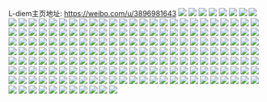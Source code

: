 L-diem主页地址: https://weibo.com/u/3896981643 
![](https://wx4.sinaimg.cn/mw2000/e847388bly1h9ewkzcg0dj20sl124jwh.jpg) 
![](https://wx4.sinaimg.cn/mw2000/e847388bly1h9ewn98ixaj22802yokjn.jpg) 
![](https://wx4.sinaimg.cn/mw2000/e847388bly1h8zyz6n79sj222h2rx1kz.jpg) 
![](https://wx4.sinaimg.cn/mw2000/e847388bly1h8zyza6g30j22c034x1l2.jpg) 
![](https://wx4.sinaimg.cn/mw2000/e847388bly1h8zyzdgqvij22c0340u11.jpg) 
![](https://wx4.sinaimg.cn/mw2000/e847388bly1h8zyzjj1taj22c03401ky.jpg) 
![](https://wx4.sinaimg.cn/mw2000/e847388bly1h8zyzgx2fzj22c0340e86.jpg) 
![](https://wx4.sinaimg.cn/mw2000/e847388bly1h8zyzi8j20j22c03401kz.jpg) 
![](https://wx4.sinaimg.cn/mw2000/e847388bly1h8zyzl6slvj22c0340hdv.jpg) 
![](https://wx4.sinaimg.cn/mw2000/e847388bly1h8zyzmhidkj22c03511ky.jpg) 
![](https://wx4.sinaimg.cn/mw2000/e847388bly1h8zz0rz6naj22dr36cnpg.jpg) 
![](https://wx4.sinaimg.cn/mw2000/e847388bly1h7ggym0zowj221y2qk1a4.jpg) 
![](https://wx4.sinaimg.cn/mw2000/e847388bly1h7ggzgbu2sj22c0340u0x.jpg) 
![](https://wx4.sinaimg.cn/mw2000/e847388bly1h7ggz58pj7j22802yoqes.jpg) 
![](https://wx4.sinaimg.cn/mw2000/e847388bly1h7ggyuo8u6j22dr367b2c.jpg) 
![](https://wx4.sinaimg.cn/mw2000/e847388bly1h7ggyy5mcpj223g2slhdu.jpg) 
![](https://wx4.sinaimg.cn/mw2000/e847388bly1h7ggz6sjj3j22c0340npd.jpg) 
![](https://wx4.sinaimg.cn/mw2000/e847388bly1h7ggzmqn56j22802yone0.jpg) 
![](https://wx4.sinaimg.cn/mw2000/e847388bly1h6tcqbwmwfj22c0340x6t.jpg) 
![](https://wx4.sinaimg.cn/mw2000/e847388bly1h6tcqfya7aj22c035pkjq.jpg) 
![](https://wx4.sinaimg.cn/mw2000/e847388bly1h6ozwdbpxlj22c0340x6q.jpg) 
![](https://wx4.sinaimg.cn/mw2000/e847388bly1h6ozwhx6l7j22c0340hdv.jpg) 
![](https://wx4.sinaimg.cn/mw2000/e847388bly1h6ozxe9pa6j22802yo4qr.jpg) 
![](https://wx4.sinaimg.cn/mw2000/e847388bly1h6ozxy3oy2j22c03407wi.jpg) 
![](https://wx4.sinaimg.cn/mw2000/e847388bly1h6459e9ej4j22802yox6r.jpg) 
![](https://wx4.sinaimg.cn/mw2000/e847388bly1h645cf7g7wj22c0340npg.jpg) 
![](https://wx4.sinaimg.cn/mw2000/e847388bly1h6459hnwk2j22802you10.jpg) 
![](https://wx4.sinaimg.cn/mw2000/e847388bly1h6459bdrcyj22c0340b2c.jpg) 
![](https://wx4.sinaimg.cn/mw2000/e847388bly1h6459939kvj22c0340qv9.jpg) 
![](https://wx4.sinaimg.cn/mw2000/e847388bly1h5fq5xl8rmj22c0340u0z.jpg) 
![](https://wx4.sinaimg.cn/mw2000/e847388bly1h5fq5uhabdj22c0340b2c.jpg) 
![](https://wx4.sinaimg.cn/mw2000/e847388bly1h5fq5scc1tj22c0340u0x.jpg) 
![](https://wx4.sinaimg.cn/mw2000/e847388bly1h56j3uy8y1j22802yokjn.jpg) 
![](https://wx4.sinaimg.cn/mw2000/e847388bly1h56j3wezllj22802yohdv.jpg) 
![](https://wx4.sinaimg.cn/mw2000/e847388bly1h56j3zg226j22c03407wk.jpg) 
![](https://wx4.sinaimg.cn/mw2000/e847388bly1h56j43tx2uj22c03401l1.jpg) 
![](https://wx4.sinaimg.cn/mw2000/e847388bly1h50iqjjmk6j22c03404qq.jpg) 
![](https://wx4.sinaimg.cn/mw2000/e847388bly1h50iqinbgnj22c0340qv7.jpg) 
![](https://wx4.sinaimg.cn/mw2000/e847388bly1h50iqkyc8aj22c0340hdv.jpg) 
![](https://wx4.sinaimg.cn/mw2000/e847388bly1h50iqm020rj22c03404qr.jpg) 
![](https://wx4.sinaimg.cn/mw2000/e847388bly1h50iqnda7ij22c036xu10.jpg) 
![](https://wx4.sinaimg.cn/mw2000/e847388bly1h50irwt9vgj22c0340u0y.jpg) 
![](https://wx4.sinaimg.cn/mw2000/e847388bly1h1wfji6ulkj22c0340x6r.jpg) 
![](https://wx4.sinaimg.cn/mw2000/e847388bly1h1wfjoo1jsj21o02804qq.jpg) 
![](https://wx4.sinaimg.cn/mw2000/e847388bly1h1wfjpqasjj21uv2p24qq.jpg) 
![](https://wx4.sinaimg.cn/mw2000/e847388bly1h1wfjjuj3uj20wi17c1gh.jpg) 
![](https://wx4.sinaimg.cn/mw2000/e847388bly1h1wfjnmp74j22c0340u10.jpg) 
![](https://wx4.sinaimg.cn/mw2000/e847388bly1h1wfjkkzohj20wi1cgh2n.jpg) 
![](https://wx4.sinaimg.cn/mw2000/e847388bly1h1wfjiluzaj20zb15r13n.jpg) 
![](https://wx4.sinaimg.cn/mw2000/e847388bly1h1704cq679j22c03401l0.jpg) 
![](https://wx4.sinaimg.cn/mw2000/e847388bly1h1704aus34j22922t37wj.jpg) 
![](https://wx4.sinaimg.cn/mw2000/e847388bly1h1704dbbvkj20mz0sunfk.jpg) 
![](https://wx4.sinaimg.cn/mw2000/e847388bly1h1704bd6svj20n00uzduq.jpg) 
![](https://wx4.sinaimg.cn/mw2000/e847388bly1h1704gvspvj20n00ygtgj.jpg) 
![](https://wx4.sinaimg.cn/mw2000/e847388bly1h1704hhl0gj20n00ygtlm.jpg) 
![](https://wx4.sinaimg.cn/mw2000/e847388bly1h1704ht486j20mn0yajy1.jpg) 
![](https://wx4.sinaimg.cn/mw2000/e847388bly1h0u8a5rb6lj21kw2dce82.jpg) 
![](https://wx4.sinaimg.cn/mw2000/e847388bly1h0u8a83el7j21kw2dchdu.jpg) 
![](https://wx4.sinaimg.cn/mw2000/e847388bly1h0u8ab2arsj21o02804qr.jpg) 
![](https://wx4.sinaimg.cn/mw2000/e847388bly1h0s5x63m0bj21ds0n0hch.jpg) 
![](https://wx4.sinaimg.cn/mw2000/e847388bly1h0s5x7qfp8j21ds0n01d6.jpg) 
![](https://wx4.sinaimg.cn/mw2000/e847388bly1h0gi2hiqb7j22c034x1kz.jpg) 
![](https://wx4.sinaimg.cn/mw2000/e847388bly1h0gi2j73azj22c034x1kz.jpg) 
![](https://wx4.sinaimg.cn/mw2000/e847388bly1h0gi2mgddaj21o0280e81.jpg) 
![](https://wx4.sinaimg.cn/mw2000/e847388bly1h0gi2kglhtj22c0340kjm.jpg) 
![](https://wx4.sinaimg.cn/mw2000/e847388bly1h0gi2fzq7aj21j62ps7um.jpg) 
![](https://wx4.sinaimg.cn/mw2000/e847388bly1gyx6297rd7j22c03401kz.jpg) 
![](https://wx4.sinaimg.cn/mw2000/e847388bly1gyx627qhhyj22c0340qv5.jpg) 
![](https://wx4.sinaimg.cn/mw2000/e847388bly1gyx62b8amkj22c03401ky.jpg) 
![](https://wx4.sinaimg.cn/mw2000/e847388bly1gyx62c2zs3j21o02804qp.jpg) 
![](https://wx4.sinaimg.cn/mw2000/e847388bly1gy1opj91jmj21o02yo7wi.jpg) 
![](https://wx4.sinaimg.cn/mw2000/e847388bly1gy1opkjcjzj21o02yob2a.jpg) 
![](https://wx4.sinaimg.cn/mw2000/e847388bly1gy1opijk3sj22c03401ky.jpg) 
![](https://wx4.sinaimg.cn/mw2000/e847388bly1gy1os5ae61j22c03404qs.jpg) 
![](https://wx4.sinaimg.cn/mw2000/e847388bly1gxmpeu25qlj22c03614qs.jpg) 
![](https://wx4.sinaimg.cn/mw2000/e847388bly1gxmper2arzj22c035pkjm.jpg) 
![](https://wx4.sinaimg.cn/mw2000/e847388bly1gxmpeprs4nj22c035hx6r.jpg) 
![](https://wx4.sinaimg.cn/mw2000/e847388bly1gx7ah4o9wqj22c0340u0y.jpg) 
![](https://wx4.sinaimg.cn/mw2000/e847388bly1gx7ah7zup6j21o0280qv5.jpg) 
![](https://wx4.sinaimg.cn/mw2000/e847388bly1gx7aiysey1j21o0280u0x.jpg) 
![](https://wx4.sinaimg.cn/mw2000/e847388bly1gx7ah73ltgj22c0340u0y.jpg) 
![](https://wx4.sinaimg.cn/mw2000/e847388bly1gx7ap104d0j22c0340npe.jpg) 
![](https://wx4.sinaimg.cn/mw2000/e847388bly1gx7asc459ej22c0340e82.jpg) 
![](https://wx4.sinaimg.cn/mw2000/e847388bly1gvytro0687j20u0140qf7.jpg) 
![](https://wx4.sinaimg.cn/mw2000/e847388bly1gvytrq1geuj20u0140nax.jpg) 
![](https://wx4.sinaimg.cn/mw2000/e847388bly1gvyts4uuvcj20u0140gui.jpg) 
![](https://wx4.sinaimg.cn/mw2000/e847388bly1gvytrsbl2ij20u0140tgw.jpg) 
![](https://wx4.sinaimg.cn/mw2000/e847388bly1gvytvioec2j20u00u0q7v.jpg) 
![](https://wx4.sinaimg.cn/mw2000/e847388bly1gvytuwlln1j20u00u0100.jpg) 
![](https://wx4.sinaimg.cn/mw2000/004fJkWDly1guwcfsd1nnj60u01407hq02.jpg) 
![](https://wx4.sinaimg.cn/mw2000/004fJkWDly1guwcfrebl8j60u0140gvt02.jpg) 
![](https://wx4.sinaimg.cn/mw2000/004fJkWDly1guwcfuj904j60u0140wjo02.jpg) 
![](https://wx4.sinaimg.cn/mw2000/004fJkWDly1guwcfzkfjdj60u014d16802.jpg) 
![](https://wx4.sinaimg.cn/mw2000/004fJkWDly1guwcft53g9j60u0144k1c02.jpg) 
![](https://wx4.sinaimg.cn/mw2000/004fJkWDly1guwcfwhchyj60u0140wny02.jpg) 
![](https://wx4.sinaimg.cn/mw2000/004fJkWDly1guwcfv9junj60u014047j02.jpg) 
![](https://wx4.sinaimg.cn/mw2000/004fJkWDly1guwcftz6o6j60u0140wqd02.jpg) 
![](https://wx4.sinaimg.cn/mw2000/004fJkWDly1guwcopd6j5j60u01407cf02.jpg) 
![](https://wx4.sinaimg.cn/mw2000/004fJkWDly1gtuak1uiabj62c034t7wi02.jpg) 
![](https://wx4.sinaimg.cn/mw2000/004fJkWDly1gtuan276tcj61o0280e8102.jpg) 
![](https://wx4.sinaimg.cn/mw2000/004fJkWDly1gtuan1axh5j62c034xhdt02.jpg) 
![](https://wx4.sinaimg.cn/mw2000/004fJkWDly1gtual5rvlyj62c0340x6q02.jpg) 
![](https://wx4.sinaimg.cn/mw2000/004fJkWDly1gtual7mztvj61o0280npd02.jpg) 
![](https://wx4.sinaimg.cn/mw2000/004fJkWDly1gtuakcn57ej62c034lu0y02.jpg) 
![](https://wx4.sinaimg.cn/mw2000/004fJkWDly1gtuake8nzaj62c03407wi02.jpg) 
![](https://wx4.sinaimg.cn/mw2000/004fJkWDly1gtuak6yte3j62c02op1l302.jpg) 
![](https://wx4.sinaimg.cn/mw2000/004fJkWDly1gtuak95xdrj62c03401l002.jpg) 
![](https://wx4.sinaimg.cn/mw2000/004fJkWDly1gtuar7tb5vj62c0340npe02.jpg) 
![](https://wx4.sinaimg.cn/mw2000/e847388bly1gs6gqugd10j22bh340x6q.jpg) 
![](https://wx4.sinaimg.cn/mw2000/e847388bly1gs6gqwj3evj22c034lu0y.jpg) 
![](https://wx4.sinaimg.cn/mw2000/e847388bly1grp0ti4jopj22c033yx6x.jpg) 
![](https://wx4.sinaimg.cn/mw2000/004fJkWDly1grp0tpd48ij61o0280qv602.jpg) 
![](https://wx4.sinaimg.cn/mw2000/e847388bly1grp0tyx7p6j22c03407wj.jpg) 
![](https://wx4.sinaimg.cn/mw2000/e847388bly1grkgtkz3tzj21o0280x6p.jpg) 
![](https://wx4.sinaimg.cn/mw2000/e847388bly1grkgtm3k4cj21o028nkjl.jpg) 
![](https://wx4.sinaimg.cn/mw2000/e847388bly1grkgtjzw1xj21o0280x6p.jpg) 
![](https://wx4.sinaimg.cn/mw2000/e847388bly1grkgtmtvksj21lm27zu0x.jpg) 
![](https://wx4.sinaimg.cn/mw2000/e847388bly1grkgtoiwx0j21o028vhdx.jpg) 
![](https://wx4.sinaimg.cn/mw2000/e847388bly1grkgu5k3b0j22c0340npd.jpg) 
![](https://wx4.sinaimg.cn/mw2000/e847388bly1grkgua7yy7j22be340kjv.jpg) 
![](https://wx4.sinaimg.cn/mw2000/e847388bly1grkguc91mdj21o028jhdw.jpg) 
![](https://wx4.sinaimg.cn/mw2000/e847388bly1grkgu47mrbj21o028f4qs.jpg) 
![](https://wx4.sinaimg.cn/mw2000/e847388bly1gq0w6o2ahnj22c033yb2m.jpg) 
![](https://wx4.sinaimg.cn/mw2000/e847388bly1gq0w6r111cj226f26fnpd.jpg) 
![](https://wx4.sinaimg.cn/mw2000/e847388bly1gq0w4kxtszj22ax33m4qv.jpg) 
![](https://wx4.sinaimg.cn/mw2000/e847388bly1gq0w9diy2fj22b32zz7wu.jpg) 
![](https://wx4.sinaimg.cn/mw2000/e847388bly1gq0w6588fsj23402c0u1a.jpg) 
![](https://wx4.sinaimg.cn/mw2000/e847388bly1gq0w54vppkj22b52xa7wv.jpg) 
![](https://wx4.sinaimg.cn/mw2000/e847388bly1gq0w5jyhw4j22tw286he3.jpg) 
![](https://wx4.sinaimg.cn/mw2000/e847388bly1gq0w5lc2qij20n00n0tjn.jpg) 
![](https://wx4.sinaimg.cn/mw2000/e847388bly1gq0w3xpbr5j20n00ud4qp.jpg) 
![](https://wx4.sinaimg.cn/mw2000/e847388bly1gq0w9x9t02j23402c0kjm.jpg) 
![](https://wx4.sinaimg.cn/mw2000/e847388bly1gpa4n0ndhnj21o0280kjq.jpg) 
![](https://wx4.sinaimg.cn/mw2000/e847388bly1gpa4n37f31j21o0280hdy.jpg) 
![](https://wx4.sinaimg.cn/mw2000/e847388bly1gpa4n16xf0j21n71pxe35.jpg) 
![](https://wx4.sinaimg.cn/mw2000/e847388bly1gpa4mzdg0lj21o519hhdw.jpg) 
![](https://wx4.sinaimg.cn/mw2000/e847388bly1gpa4skx8stj22c0340qva.jpg) 
![](https://wx4.sinaimg.cn/mw2000/e847388bly1gpa4sqhgvkj22z12ymhdv.jpg) 
![](https://wx4.sinaimg.cn/mw2000/e847388bly1goku9vyb1gj21o02801ky.jpg) 
![](https://wx4.sinaimg.cn/mw2000/e847388bly1goku9t0xmpj21o0280e81.jpg) 
![](https://wx4.sinaimg.cn/mw2000/e847388bly1goku9n71ifj22801o04qq.jpg) 
![](https://wx4.sinaimg.cn/mw2000/e847388bly1goku9qs9jaj22402tce82.jpg) 
![](https://wx4.sinaimg.cn/mw2000/e847388bly1goku9ipdysj220t2xe4qp.jpg) 
![](https://wx4.sinaimg.cn/mw2000/e847388bly1gokua7phwpj22c0340npe.jpg) 
![](https://wx4.sinaimg.cn/mw2000/e847388bly1gnwaqbxdbnj22c0340qv5.jpg) 
![](https://wx4.sinaimg.cn/mw2000/e847388bly1gnwaqe899nj22bw2xfkjm.jpg) 
![](https://wx4.sinaimg.cn/mw2000/e847388bly1gnwaqddxkej229z2ul1l0.jpg) 
![](https://wx4.sinaimg.cn/mw2000/e847388bly1gnwas3l3i3j21o02801ky.jpg) 
![](https://wx4.sinaimg.cn/mw2000/e847388bly1gnwau44jd8j21i41ls7wh.jpg) 
![](https://wx4.sinaimg.cn/mw2000/e847388bly1gnwau3pxmqj21pd1dq7qo.jpg) 
![](https://wx4.sinaimg.cn/mw2000/e847388bly1gnwaqcdd43j20yc16w7jj.jpg) 
![](https://wx4.sinaimg.cn/mw2000/e847388bly1gnwaqbefv9j20qb0tz7fx.jpg) 
![](https://wx4.sinaimg.cn/mw2000/e847388bly1gnwazg74w9j22c0340npe.jpg) 
![](https://wx4.sinaimg.cn/mw2000/e847388bly1gmpwwi9fivj22ac2svnpd.jpg) 
![](https://wx4.sinaimg.cn/mw2000/e847388bly1gmpwwmq1jhj22be3401ky.jpg) 
![](https://wx4.sinaimg.cn/mw2000/e847388bly1gmpwwr46ssj22c034yqv5.jpg) 
![](https://wx4.sinaimg.cn/mw2000/e847388bly1gmpwww5jgyj22c034uqv5.jpg) 
![](https://wx4.sinaimg.cn/mw2000/e847388bly1gmpwx7fdzfj22an34ne83.jpg) 
![](https://wx4.sinaimg.cn/mw2000/e847388bly1gmpwxb65shj21r41bg1kx.jpg) 
![](https://wx4.sinaimg.cn/mw2000/e847388bly1gmpwxjjbz9j22c03404qr.jpg) 
![](https://wx4.sinaimg.cn/mw2000/e847388bly1gmpwxoa9rpj22801o0b29.jpg) 
![](https://wx4.sinaimg.cn/mw2000/e847388bly1gmpwwemf0wj22801o0e81.jpg) 
![](https://wx4.sinaimg.cn/mw2000/e847388bly1gm9d6pfxq2j22531cc7q7.jpg) 
![](https://wx4.sinaimg.cn/mw2000/e847388bly1gm9d6op97tj20pv0tidiq.jpg) 
![](https://wx4.sinaimg.cn/mw2000/e847388bly1gm9d6qwxwjj22822llhdt.jpg) 
![](https://wx4.sinaimg.cn/mw2000/e847388bly1gm9dgi5ajgj22721rxx6p.jpg) 
![](https://wx4.sinaimg.cn/mw2000/e847388bly1gm9dgj55uxj21zp1zp4qq.jpg) 
![](https://wx4.sinaimg.cn/mw2000/e847388bly1gm9d6spavcj21o02804qq.jpg) 
![](https://wx4.sinaimg.cn/mw2000/e847388bly1gm0501c7sxj22c033ye83.jpg) 
![](https://wx4.sinaimg.cn/mw2000/e847388bly1gm050eo5ppj20n00n0ahd.jpg) 
![](https://wx4.sinaimg.cn/mw2000/e847388bly1gm050390xbj20tv15btid.jpg) 
![](https://wx4.sinaimg.cn/mw2000/e847388bly1gm0502ss2dj21o0280npd.jpg) 
![](https://wx4.sinaimg.cn/mw2000/e847388bly1globhhl2zsj21o0280hdu.jpg) 
![](https://wx4.sinaimg.cn/mw2000/e847388bly1g7or8fjt32j20u00u0jwr.jpg) 
![](https://wx4.sinaimg.cn/mw2000/e847388bly1g7or8f603gj20u0140tgo.jpg) 
![](https://wx4.sinaimg.cn/mw2000/e847388bly1g7or8dc40cj20u013xdqf.jpg) 
![](https://wx4.sinaimg.cn/mw2000/e847388bly1g7or8g5u6cj213x0u0ajd.jpg) 
![](https://wx4.sinaimg.cn/mw2000/e847388bly1g7ora83oirj20u013n7i7.jpg) 
![](https://wx4.sinaimg.cn/mw2000/e847388bly1g7or8wabx0j20u013zgyp.jpg) 
![](https://wx4.sinaimg.cn/mw2000/e847388bly1g7or8bwxtaj21400u0wo1.jpg) 
![](https://wx4.sinaimg.cn/mw2000/e847388bly1g7orcnt3gyj20u00u07f7.jpg) 
![](https://wx4.sinaimg.cn/mw2000/e847388bly1g7or9hka8lj211m0u0dxy.jpg) 
![](https://wx4.sinaimg.cn/mw2000/e847388bly1g2odd717auj22c02c07wi.jpg) 
![](https://wx4.sinaimg.cn/mw2000/e847388bly1g2odbd9p6xj23402c0qpt.jpg) 
![](https://wx4.sinaimg.cn/mw2000/e847388bly1g2odb63xpmj23402dn1l1.jpg) 
![](https://wx4.sinaimg.cn/mw2000/e847388bly1g2odbp7uvrj228p2lhb2b.jpg) 
![](https://wx4.sinaimg.cn/mw2000/e847388bly1g2oddo2sb4j22zq23d7wl.jpg) 
![](https://wx4.sinaimg.cn/mw2000/e847388bly1g2oddw5y52j23402c07wj.jpg) 
![](https://wx4.sinaimg.cn/mw2000/e847388bly1g2odcsftw8j225x2qdhdv.jpg) 
![](https://wx4.sinaimg.cn/mw2000/e847388bly1g2odehkv7nj22c02c0qv6.jpg) 
![](https://wx4.sinaimg.cn/mw2000/e847388bly1g2odgfew61j22c02c0kfe.jpg) 
![](https://wx4.sinaimg.cn/mw2000/e847388bly1fvxcat1z28j20u0291h0t.jpg) 
![](https://wx4.sinaimg.cn/mw2000/e847388bly1frgpwdow50j20qo0qodmh.jpg) 
![](https://wx4.sinaimg.cn/mw2000/e847388bly1frgpwd3ahxj20qo0qojwt.jpg) 
